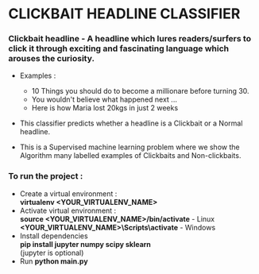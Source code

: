 # CLICKBAIT HEADLINE CLASSIFIER


### Clickbait headline - A headline which lures readers/surfers to click it through exciting and fascinating language which arouses the curiosity.
* Examples : 
	* 10 Things you should do to become a millionare before turning 30.
	* You wouldn't believe what happened next ...
	* Here is how Maria lost 20kgs in just 2 weeks


* This classifier predicts whether a headline is a Clickbait or a Normal headline.

* This is a Supervised machine learning problem where we show the Algorithm many labelled examples of Clickbaits and Non-clickbaits.


### To run the project  :
* Create a virtual environment :<br> 
**virtualenv <YOUR_VIRTUALENV_NAME>**
* Activate virtual environment :<br>
**source <YOUR_VIRTUALENV_NAME>/bin/activate** - Linux<br>
**<YOUR_VIRTUALENV_NAME>\Scripts\activate** - Windows
* Install dependencies<br>
__pip install jupyter numpy scipy sklearn__<br>
(jupyter is optional)
* Run __python main.py__
